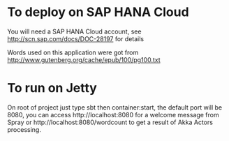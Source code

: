 To deploy on SAP HANA Cloud
===========================
You will need a SAP HANA Cloud account, see http://scn.sap.com/docs/DOC-28197 for details

Words used on this application were got from http://www.gutenberg.org/cache/epub/100/pg100.txt

To run on Jetty
===========================
On root of project just type sbt then container:start, the default port will be 8080, you can access http://localhost:8080
for a welcome message from Spray or http://localhost:8080/wordcount to get a result of Akka Actors processing.

